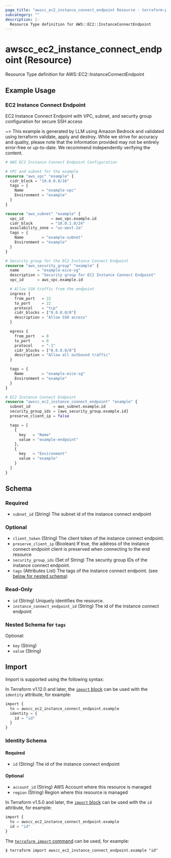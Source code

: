 ```yaml
---
page_title: "awscc_ec2_instance_connect_endpoint Resource - terraform-provider-awscc"
subcategory: ""
description: |-
  Resource Type definition for AWS::EC2::InstanceConnectEndpoint
---
```


# awscc_ec2_instance_connect_endpoint (Resource)

Resource Type definition for AWS::EC2::InstanceConnectEndpoint

## Example Usage

### EC2 Instance Connect Endpoint
EC2 Instance Connect Endpoint with VPC, subnet, and security group configuration for secure SSH access

~> This example is generated by LLM using Amazon Bedrock and validated using terraform validate, apply and destroy. While we strive for accuracy and quality, please note that the information provided may not be entirely error-free or up-to-date. We recommend independently verifying the content.

```terraform
# AWS EC2 Instance Connect Endpoint Configuration

# VPC and subnet for the example
resource "aws_vpc" "example" {
  cidr_block = "10.0.0.0/16"
  tags = {
    Name        = "example-vpc"
    Environment = "example"
  }
}

resource "aws_subnet" "example" {
  vpc_id            = aws_vpc.example.id
  cidr_block        = "10.0.1.0/24"
  availability_zone = "us-west-2a"
  tags = {
    Name        = "example-subnet"
    Environment = "example"
  }
}

# Security group for the EC2 Instance Connect Endpoint
resource "aws_security_group" "example" {
  name        = "example-eice-sg"
  description = "Security group for EC2 Instance Connect Endpoint"
  vpc_id      = aws_vpc.example.id

  # Allow SSH traffic from the endpoint
  ingress {
    from_port   = 22
    to_port     = 22
    protocol    = "tcp"
    cidr_blocks = ["0.0.0.0/0"]
    description = "Allow SSH access"
  }

  egress {
    from_port   = 0
    to_port     = 0
    protocol    = "-1"
    cidr_blocks = ["0.0.0.0/0"]
    description = "Allow all outbound traffic"
  }

  tags = {
    Name        = "example-eice-sg"
    Environment = "example"
  }
}

# EC2 Instance Connect Endpoint
resource "awscc_ec2_instance_connect_endpoint" "example" {
  subnet_id          = aws_subnet.example.id
  security_group_ids = [aws_security_group.example.id]
  preserve_client_ip = false

  tags = [
    {
      key   = "Name"
      value = "example-endpoint"
    },
    {
      key   = "Environment"
      value = "example"
    }
  ]
}
```

<!-- schema generated by tfplugindocs -->
## Schema

### Required

- `subnet_id` (String) The subnet id of the instance connect endpoint

### Optional

- `client_token` (String) The client token of the instance connect endpoint.
- `preserve_client_ip` (Boolean) If true, the address of the instance connect endpoint client is preserved when connecting to the end resource
- `security_group_ids` (Set of String) The security group IDs of the instance connect endpoint.
- `tags` (Attributes List) The tags of the instance connect endpoint. (see [below for nested schema](#nestedatt--tags))

### Read-Only

- `id` (String) Uniquely identifies the resource.
- `instance_connect_endpoint_id` (String) The id of the instance connect endpoint

<a id="nestedatt--tags"></a>
### Nested Schema for `tags`

Optional:

- `key` (String)
- `value` (String)

## Import

Import is supported using the following syntax:

In Terraform v1.12.0 and later, the [`import` block](https://developer.hashicorp.com/terraform/language/import) can be used with the `identity` attribute, for example:

```terraform
import {
  to = awscc_ec2_instance_connect_endpoint.example
  identity = {
    id = "id"
  }
}
```

<!-- schema generated by tfplugindocs -->
### Identity Schema

#### Required

- `id` (String) The id of the instance connect endpoint

#### Optional

- `account_id` (String) AWS Account where this resource is managed
- `region` (String) Region where this resource is managed

In Terraform v1.5.0 and later, the [`import` block](https://developer.hashicorp.com/terraform/language/import) can be used with the `id` attribute, for example:

```terraform
import {
  to = awscc_ec2_instance_connect_endpoint.example
  id = "id"
}
```

The [`terraform import` command](https://developer.hashicorp.com/terraform/cli/commands/import) can be used, for example:

```shell
$ terraform import awscc_ec2_instance_connect_endpoint.example "id"
```
